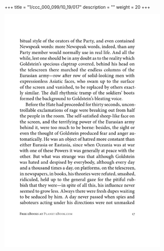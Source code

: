 +++
title = "1/ccc_000_099/10_19/017"
description = ""
weight = 20
+++

<img class="center-fit-jpg" src="/jpg_/out_jpg_1984__017.jpg" ></img>

